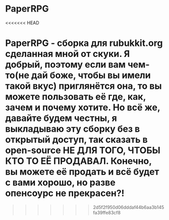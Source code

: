 # PaperRPG
<<<<<<< HEAD

PaperRPG - сборка для rubukkit.org сделанная мной от скуки. Я добрый, поэтому если вам чем-то(не дай боже, чтобы вы имели такой вкус) приглянётся она, то вы можете пользовать её где, как, зачем и почему хотите. Но всё же, давайте будем честны, я выкладываю эту сборку без в открытый доступ, так сказать в open-source **НЕ ДЛЯ ТОГО, ЧТОБЫ КТО ТО ЕЁ ПРОДАВАЛ**. Конечно, вы можете её продать и всё будет с вами хорошо, но разве опенсоурс не прекрасен?!
=======
>>>>>>> 2d5f2f950d06dddaf44b6aa3b145fa39ffe83cf8
